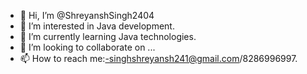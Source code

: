 - 👋 Hi, I’m @ShreyanshSingh2404
- 👀 I’m interested in Java development.
- 🌱 I’m currently learning Java technologies.
- 💞️ I’m looking to collaborate on ...
- 📫 How to reach me:-singhshreyansh241@gmail.com/8286996997.

<!---
ShreyanshSingh2404/ShreyanshSingh2404 is a ✨ special ✨ repository because its `README.md` (this file) appears on your GitHub profile.
You can click the Preview link to take a look at your changes.
--->
